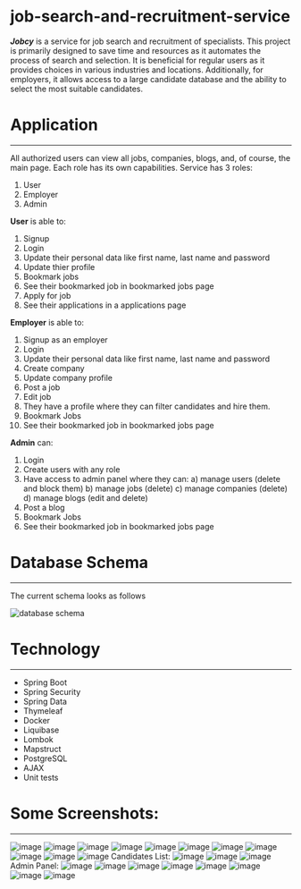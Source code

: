 # job-search-and-recruitment-service
***Jobcy*** is a service for job search and recruitment of specialists. This project is primarily designed to save time and resources as it automates the process of search and selection. It is beneficial for regular users as it provides choices in various industries and locations. Additionally, for employers, it allows access to a large candidate database and the ability to select the most suitable candidates.

# Application
________
All authorized users can view all jobs, companies, blogs, and, of course, the main page. Each role has its own capabilities.
Service has 3 roles:
1) User
2) Employer
3) Admin
   
**User** is able to:
1) Signup
2) Login
3) Update their personal data like first name, last name and password
4) Update thier profile
5) Bookmark jobs
6) See their bookmarked job in bookmarked jobs page
7) Apply for job
8) See their applications in a applications page

**Employer** is able to:
1) Signup as an employer
2) Login
3) Update their personal data like first name, last name and password
4) Create company
5) Update company profile
6) Post a job
7) Edit job
8) They have a profile where they can filter candidates and hire them.
9) Bookmark Jobs
10) See their bookmarked job in bookmarked jobs page

**Admin** can:
1) Login
2) Create users with any role
3) Have access to admin panel where they can:
   a) manage users (delete and block them)
   b) manage jobs (delete)
   c) manage companies (delete)
   d) manage blogs (edit and delete)
4) Post a blog
5) Bookmark Jobs
6) See their bookmarked job in bookmarked jobs page

# Database Schema
_______
The current schema looks as follows

![database schema](https://github.com/akhulbay/bitlab-final-project/assets/117244670/feca45c7-16f4-46e7-9a20-d9e9fc459d59)

# Technology
_______
+ Spring Boot
+ Spring Security
+ Spring Data
+ Thymeleaf
+ Docker
+ Liquibase
+ Lombok
+ Mapstruct
+ PostgreSQL
+ AJAX
+ Unit tests

# Some Screenshots:
______
![image](https://github.com/akhulbay/bitlab-final-project/assets/117244670/809d2ddb-e55e-4e94-bcd7-3b9f8a6da7fb)
![image](https://github.com/akhulbay/bitlab-final-project/assets/117244670/814093d6-056a-438d-b4e7-51bc97af485b)
![image](https://github.com/akhulbay/bitlab-final-project/assets/117244670/3f2c67f4-b121-4237-af54-3c62b701d39c)
![image](https://github.com/akhulbay/bitlab-final-project/assets/117244670/cc4bdba8-ecc4-472d-a112-782c8d7a5d82)
![image](https://github.com/akhulbay/bitlab-final-project/assets/117244670/39990443-5662-447d-9a56-055557a58eea)
![image](https://github.com/akhulbay/bitlab-final-project/assets/117244670/8e7a08cf-d704-4321-82a1-4a25cc23f3c7)
![image](https://github.com/akhulbay/bitlab-final-project/assets/117244670/0b787ccc-1d59-45da-a8ed-8604b63f5f9a)
![image](https://github.com/akhulbay/bitlab-final-project/assets/117244670/306f2548-9123-4c0d-bd00-ac66405cb05d)
![image](https://github.com/akhulbay/bitlab-final-project/assets/117244670/7781d9c0-cfa2-4fa3-a2c5-285b0bde473e)
![image](https://github.com/akhulbay/bitlab-final-project/assets/117244670/81afdd80-d33a-4342-aac1-ed9bbf6d4288)
![image](https://github.com/akhulbay/bitlab-final-project/assets/117244670/11118ea9-d477-42f9-9d76-ea5fdae8509e)
Candidates List:
![image](https://github.com/akhulbay/bitlab-final-project/assets/117244670/f438dc95-a1e5-4e53-8bc0-feadb72320f4)
![image](https://github.com/akhulbay/bitlab-final-project/assets/117244670/d7334783-33a0-475e-ab3d-e7b70fe1886e)
![image](https://github.com/akhulbay/bitlab-final-project/assets/117244670/ba1ce95f-6d08-4b73-9c46-49219db31a8f)
Admin Panel:
![image](https://github.com/akhulbay/bitlab-final-project/assets/117244670/cfc4ffa7-7f7c-4cd0-988c-0cdb6cf277b8)
![image](https://github.com/akhulbay/bitlab-final-project/assets/117244670/fcf44067-12ca-4ca3-9616-d0e1a67512e7)
![image](https://github.com/akhulbay/bitlab-final-project/assets/117244670/c236d48a-9430-4479-9961-cb668e110099)
![image](https://github.com/akhulbay/bitlab-final-project/assets/117244670/05af910d-b4dd-420d-a708-db165dd16ec2)
![image](https://github.com/akhulbay/bitlab-final-project/assets/117244670/61d6c308-7611-4cec-8554-9135de668e49)
![image](https://github.com/akhulbay/bitlab-final-project/assets/117244670/83ed2d1c-f859-4b7b-b987-98c8305ba2c5)
![image](https://github.com/akhulbay/bitlab-final-project/assets/117244670/2725bb57-3efd-4ddb-b9aa-83ea67303863)
![image](https://github.com/akhulbay/bitlab-final-project/assets/117244670/11f53bfa-e41f-4e23-a67e-36e3673da531)



